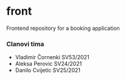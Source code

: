 # front
Frontend repository for a booking application

### Clanovi tima
- Vladimir Čornenki SV53/2021
- Aleksa Perovic   SV24/2021
- Danilo Cvijetic  SV25/2021
